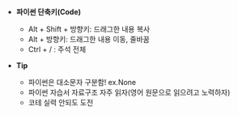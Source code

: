 * **파이썬 단축키(Code)**

  - Alt + Shift +  방향키: 드래그한 내용 복사
  - Alt + 방향키: 드래그한 내용 이동, 줄바꿈
  - Ctrl + / : 주석 전체

  

* **Tip**

  * 파이썬은 대소문자 구분함! ex.None
  * 파이썬 자습서 자료구조 자주 읽자(영어 원문으로 읽으려고 노력하자)
  * 코테 실력 안되도 도전